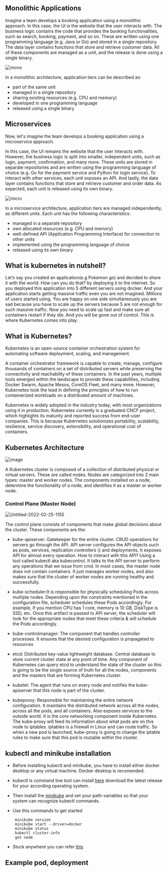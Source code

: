 ## Monolithic Applications

Imagine a team develops a booking application using a monolithic approach. In this case, the UI is the website that the user interacts with. The business logic contains the code that provides the booking functionalities, such as search, booking, payment, and so on. These are written using one programming language (e.g. Java or Go) and stored in a single repository. The data layer contains functions that store and retrieve customer data. All of these components are managed as a unit, and the release is done using a single binary.


![mono](https://user-images.githubusercontent.com/75531528/157446111-70946705-a5a7-40a7-ac3f-b5d068ea0773.png)

In a monolithic architecture, application tiers can be described as:

- part of the same unit
- managed in a single repository
- sharing existing resources (e.g. CPU and memory)
- developed in one programming language
- released using a single binary

## Microservices

Now, let's imagine the team develops a booking application using a microservice approach.

In this case, the UI remains the website that the user interacts with. However, the business logic is split into smaller, independent units, such as login, payment, confirmation, and many more. These units are stored in separate repositories and are written using the programming language of choice (e.g. Go for the payment service and Python for login service). To interact with other services, each unit exposes an API. And lastly, the data layer contains functions that store and retrieve customer and order data. As expected, each unit is released using its own binary.

![micro](https://user-images.githubusercontent.com/75531528/157449331-4518deb2-797c-44e4-aa9a-3045fb7638c9.png)


In a microservice architecture, application tiers are managed independently, as different units. Each unit has the following characteristics:

- managed in a separate repository
- own allocated resources (e.g. CPU and memory)
- well-defined API (Application Programming Interface) for connection to other units
- implemented using the programming language of choice
- released using its own binary




## What is kubernetes in nutshell?

Let’s say you created an application(e.g Pokemon go) and decided to share it with the world. How can you do that? by deploying it to the internet. So you deployed this application into 5 different servers using docker. And your application starts getting massive traffic even you are not imagined. Millions of users started using. You are happy on one side simultaneously you are sad because you have to scale up the servers because 5 are not enough for such massive traffic. Now you need to scale up fast and make sure all containers restart if they die. And you will be gone out of control.
This is where Kubernetes comes into play.

## What is Kubernetes?

Kubernetes is an open-source container orchestration system for automating software deployment, scaling, and management.

A container orchestrator framework is capable to create, manage, configure thousands of containers on a set of distributed servers while preserving the connectivity and reachability of these containers. In the past years, multiple tools emerged within the landscape to provide these capabilities, including Docker Swarm, Apache Mesos, CoreOS Fleet, and many more. However, Kubernetes took the lead in defining the principles of how to run containerized workloads on a distributed amount of machines.

Kubernetes is widely adopted in the industry today, with most organizations using it in production. Kubernetes currently is a graduated CNCF project, which highlights its maturity and reported success from end-user companies. This is because Kubernetes solutionizes portability, scalability, resilience, service discovery, extensibility, and operational cost of containers.

## Kubernetes Architecture

![image](https://video.udacity-data.com/topher/2020/December/5fdfdd93_screenshot-2020-12-20-at-23.25.47/screenshot-2020-12-20-at-23.25.47.png)

A Kubernetes cluster is composed of a collection of distributed physical or virtual servers. These are called nodes. Nodes are categorized into 2 main types: master and worker nodes. The components installed on a node, determine the functionality of a node, and identifies it as a master or worker node.

### Control Plane (Master Node)

![Untitled-2022-02-25-1155](https://user-images.githubusercontent.com/75531528/157451578-b8449549-9746-46c4-982f-86965525b57b.png)


The control plane consists of components that make global decisions about the cluster. These components are the:

- kube-apiserver: Gatekeeper for the entire cluster. CRUD operations for servers go through the API. API server configures the API objects such as pods, services, replication controllers () and deployments. It exposes API for almost every operation. How to interact with this API? Using a tool called kubectl aka kubecontrol. It talks to the API server to perform any operations that we issue from cmd. In most cases, the master node does not contain containers. It just manages worker nodes, and also makes sure that the cluster of worker nodes are running healthy and successfully.

- kube-scheduler:It is responsible for physically scheduling Pods across multiple nodes. Depending upon the constraints mentioned in the configuration file, scheduler schedules these Pods accordingly. For example, if you mention CPU has 1 core, memory is 10 GB, DiskType is SSD, etc. Once this artifact is passed to API server, the scheduler will look for the appropriate nodes that meet these criteria & will schedule the Pods accordingly.

- kube-controlmanager: The component that handles controller processes. It ensures that the desired configuration is propagated to resources

- etcd: Distributed key-value lightweight database. Central database to store current cluster state at any point of time. Any component of Kubernetes can query etcd to understand the state of the cluster so this is going to be the single source of truth for all the nodes, components and the masters that are forming Kubernetes cluster.

- kubelet:  The agent that runs on every node and notifies the kube- apiserver that this node is part of the cluster.

- kubeproxy: Responsible for maintaining the entire network configuration. It maintains the distributed network across all the nodes, across all the pods, and all containers. Also exposes services to the outside world. It is the core networking component inside Kubernetes. The kube-proxy will feed its information about what pods are on this node to iptables. iptables is a firewall in Linux and can route traffic. So when a new pod is launched, kube-proxy is going to change the iptable rules to make sure that this pod is routable within the cluster.

## kubectl and minikube installation
- Before installing kubectl and minikube, you have to install either docker desktop or any virtual machine. Docker desktop is recomended.
- kubectl is command line tool can install [here](https://kubernetes.io/docs/tasks/tools) download the latest release for your according operating system.
- Then install the [minikube](https://minikube.sigs.k8s.io/docs/start/)  and set your path-variables so that your system can recognize kubectl commands.
- Use this commands to get started

       minikube version
       minikube start --driver=docker
       minikube status
       kubectl cluster-info
       get node
- Stuck anywhere you can refer [this](https://www.youtube.com/watch?v=xhxmExC9N1U&t=1305s)

## Example pod, deployment


